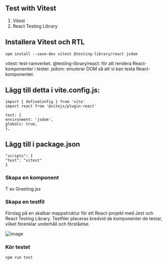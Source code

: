 ## Test with Vitest

1. Vitest
2. React Testing Library

## Installera Vitest och RTL

``` 
npm install --save-dev vitest @testing-library/react jsdom
``` 

vitest: test-ramverket.
@testing-library/react: för att rendera React-komponenter i tester.
jsdom: emulerar DOM så att vi kan testa React-komponenter.

## Lägg till detta i vite.config.js:

``` 
import { defineConfig } from 'vite'
import react from '@vitejs/plugin-react'

test: {
environment: 'jsdom',
globals: true,
},
``` 

## Lägg till i package.json
``` 
"scripts": {
"test": "vitest"
}
``` 

### Skapa en komponent

T ex Greeting.jsx

### Skapa en testfil

Förslag på en skalbar mappstruktur för ett React-projekt med Jest och React Testing Library. Testfiler placeras bredvid de komponenter de testar, vilket förenklar underhåll och förståelse.

![image](https://github.com/user-attachments/assets/4a246498-e708-4cf8-a7eb-f320019baf82)


### Kör testet
``` 
npm run test
``` 
